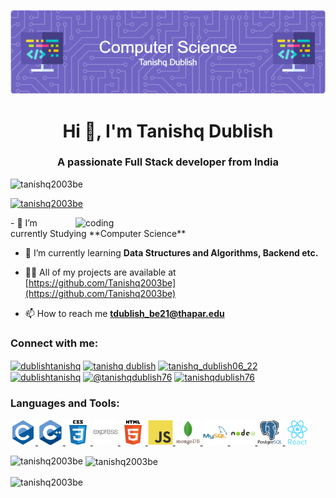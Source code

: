 ![logo](https://github.com/Tanishq2003be/Tanishq2003be/blob/main/github-header-image%20(2).png)
<h1 align="center">Hi 👋, I'm Tanishq Dublish</h1>
<h3 align="center">A passionate Full Stack developer from India</h3>



<p align="left"> <img src="https://komarev.com/ghpvc/?username=tanishq2003be&label=Profile%20views&color=0e75b6&style=flat" alt="tanishq2003be" /> </p>

<p align="left"> <a href="https://github.com/ryo-ma/github-profile-trophy"><img src="https://github-profile-trophy.vercel.app/?username=tanishq2003be" alt="tanishq2003be" /></a> </p>
 <img align="right" alt="coding" width="400" src="https://user-images.githubusercontent.com/55389276/140866485-8fb1c876-9a8f-4d6a-98dc-08c4981eaf70.gif">
- 🔭 I’m currently Studying **Computer Science**

- 🌱 I’m currently learning **Data Structures and Algorithms, Backend etc.**

- 👨‍💻 All of my projects are available at [https://github.com/Tanishq2003be](https://github.com/Tanishq2003be)

- 📫 How to reach me **tdublish_be21@thapar.edu**


<h3 align="left">Connect with me:</h3>
<p align="left">
<a href="https://twitter.com/dublishtanishq" target="blank"><img align="center" src="https://raw.githubusercontent.com/rahuldkjain/github-profile-readme-generator/master/src/images/icons/Social/twitter.svg" alt="dublishtanishq" height="30" width="40" /></a>
<a href="https://linkedin.com/in/tanishq dublish" target="blank"><img align="center" src="https://raw.githubusercontent.com/rahuldkjain/github-profile-readme-generator/master/src/images/icons/Social/linked-in-alt.svg" alt="tanishq dublish" height="30" width="40" /></a>
<a href="https://instagram.com/tanishq_dublish06_22" target="blank"><img align="center" src="https://raw.githubusercontent.com/rahuldkjain/github-profile-readme-generator/master/src/images/icons/Social/instagram.svg" alt="tanishq_dublish06_22" height="30" width="40" /></a>
<a href="https://www.codechef.com/users/dublishtanishq" target="blank"><img align="center" src="https://cdn.jsdelivr.net/npm/simple-icons@3.1.0/icons/codechef.svg" alt="dublishtanishq" height="30" width="40" /></a>
<a href="https://www.hackerrank.com/@tanishqdublish76" target="blank"><img align="center" src="https://raw.githubusercontent.com/rahuldkjain/github-profile-readme-generator/master/src/images/icons/Social/hackerrank.svg" alt="@tanishqdublish76" height="30" width="40" /></a>
<a href="https://www.leetcode.com/tanishqdublish76" target="blank"><img align="center" src="https://raw.githubusercontent.com/rahuldkjain/github-profile-readme-generator/master/src/images/icons/Social/leet-code.svg" alt="tanishqdublish76" height="30" width="40" /></a>
</p>

<h3 align="left">Languages and Tools:</h3>
<p align="left"> <a href="https://www.cprogramming.com/" target="_blank" rel="noreferrer"> <img src="https://raw.githubusercontent.com/devicons/devicon/master/icons/c/c-original.svg" alt="c" width="40" height="40"/> </a> <a href="https://www.w3schools.com/cpp/" target="_blank" rel="noreferrer"> <img src="https://raw.githubusercontent.com/devicons/devicon/master/icons/cplusplus/cplusplus-original.svg" alt="cplusplus" width="40" height="40"/> </a> <a href="https://www.w3schools.com/css/" target="_blank" rel="noreferrer"> <img src="https://raw.githubusercontent.com/devicons/devicon/master/icons/css3/css3-original-wordmark.svg" alt="css3" width="40" height="40"/> </a> <a href="https://expressjs.com" target="_blank" rel="noreferrer"> <img src="https://raw.githubusercontent.com/devicons/devicon/master/icons/express/express-original-wordmark.svg" alt="express" width="40" height="40"/> </a> <a href="https://www.w3.org/html/" target="_blank" rel="noreferrer"> <img src="https://raw.githubusercontent.com/devicons/devicon/master/icons/html5/html5-original-wordmark.svg" alt="html5" width="40" height="40"/> </a> <a href="https://developer.mozilla.org/en-US/docs/Web/JavaScript" target="_blank" rel="noreferrer"> <img src="https://raw.githubusercontent.com/devicons/devicon/master/icons/javascript/javascript-original.svg" alt="javascript" width="40" height="40"/> </a> <a href="https://www.mongodb.com/" target="_blank" rel="noreferrer"> <img src="https://raw.githubusercontent.com/devicons/devicon/master/icons/mongodb/mongodb-original-wordmark.svg" alt="mongodb" width="40" height="40"/> </a> <a href="https://www.mysql.com/" target="_blank" rel="noreferrer"> <img src="https://raw.githubusercontent.com/devicons/devicon/master/icons/mysql/mysql-original-wordmark.svg" alt="mysql" width="40" height="40"/> </a> <a href="https://nodejs.org" target="_blank" rel="noreferrer"> <img src="https://raw.githubusercontent.com/devicons/devicon/master/icons/nodejs/nodejs-original-wordmark.svg" alt="nodejs" width="40" height="40"/> </a> <a href="https://www.postgresql.org" target="_blank" rel="noreferrer"> <img src="https://raw.githubusercontent.com/devicons/devicon/master/icons/postgresql/postgresql-original-wordmark.svg" alt="postgresql" width="40" height="40"/> </a> <a href="https://reactjs.org/" target="_blank" rel="noreferrer"> <img src="https://raw.githubusercontent.com/devicons/devicon/master/icons/react/react-original-wordmark.svg" alt="react" width="40" height="40"/> </a> </p>

<p><img align="left" src="https://github-readme-stats.vercel.app/api/top-langs?username=tanishq2003be&show_icons=true&locale=en&layout=compact" alt="tanishq2003be" /></p>

<p>&nbsp;<img align="center" src="https://github-readme-stats.vercel.app/api?username=tanishq2003be&show_icons=true&locale=en" alt="tanishq2003be" /></p>

<p><img align="center" src="https://github-readme-streak-stats.herokuapp.com/?user=tanishq2003be&" alt="tanishq2003be" /></p>
